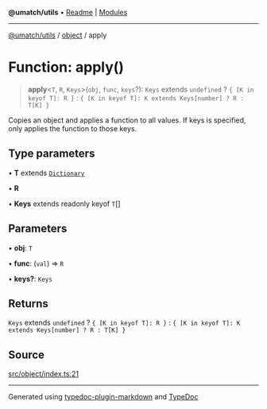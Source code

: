 **@umatch/utils** • [Readme](../../index.md) \| [Modules](../../modules.md)

***

[@umatch/utils](../../modules.md) / [object](../index.md) / apply

# Function: apply()

> **apply**\<`T`, `R`, `Keys`\>(`obj`, `func`, `keys`?): `Keys` extends `undefined` ? `{ [K in keyof T]: R }` : `{ [K in keyof T]: K extends Keys[number] ? R : T[K] }`

Copies an object and applies a function to all values. If keys is
specified, only applies the function to those keys.

## Type parameters

• **T** extends [`Dictionary`](../../index/type-aliases/Dictionary.md)

• **R**

• **Keys** extends readonly keyof `T`[]

## Parameters

• **obj**: `T`

• **func**: (`val`) => `R`

• **keys?**: `Keys`

## Returns

`Keys` extends `undefined` ? `{ [K in keyof T]: R }` : `{ [K in keyof T]: K extends Keys[number] ? R : T[K] }`

## Source

[src/object/index.ts:21](https://github.com/umatch-oficial/utils/blob/ed8915b/src/object/index.ts#L21)

***

Generated using [typedoc-plugin-markdown](https://www.npmjs.com/package/typedoc-plugin-markdown) and [TypeDoc](https://typedoc.org/)
